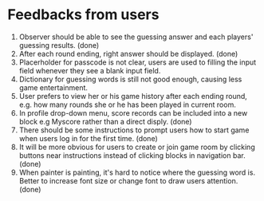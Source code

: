 Feedbacks from users
=====================

1. Observer should be able to see the guessing answer and each players' guessing results. (done)
2. After each round ending, right answer should be displayed. (done)
3. Placerholder for passcode is not clear, users are used to filling the input field whenever they see a blank input field.
4. Dictionary for guessing words is still not good enough, causing less game entertainment.
5. User prefers to view her or his game history after each ending round, e.g. how many rounds she or he has been played in current room.
6. In profile drop-down menu, score records can be included into a new block e.g Myscore rather than a direct disply. (done)
7. There should be some instructions to prompt users how to start game when users log in for the first time. (done)
8. It will be more obvious for users to create or join game room by clicking buttons near instructions instead of clicking blocks in navigation bar. (done)
9. When painter is painting, it's hard to notice where the guessing word is. Better to increase font size or change font to draw users attention. (done)
